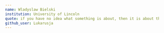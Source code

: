 ```yaml
---
name: Wladyslaw Bielski
institution: University of Lincoln
quote: if you have no idea what something is about, then it is about the money 
github_user: Lukarusja
---
```

